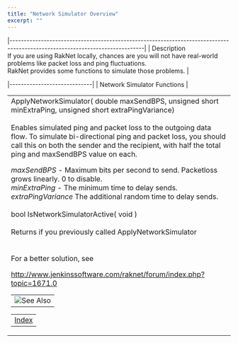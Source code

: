 ```yaml
---
title: "Network Simulator Overview"
excerpt: ""
---
```

|-----------------------------------------------------------------------------------------------------------------------------|
| <span class="RakNetBlueHeader">Description</span>                                                                           
  If you are using RakNet locally, chances are you will not have real-world problems like packet loss and ping fluctuations.  
  RakNet provides some functions to simulate those problems.                                                                  |

|-----------------------------|
| Network Simulator Functions |

<table>
<colgroup>
<col width="100%" />
</colgroup>
<tbody>
<tr class="odd">
<td align="left"><span class="RakNetCode">ApplyNetworkSimulator( double maxSendBPS, unsigned short minExtraPing, unsigned short extraPingVariance)</span><br /><br /> Enables simulated ping and packet loss to the outgoing data flow. To simulate bi-directional ping and packet loss, you should call this on both the sender and the recipient, with half the total ping and maxSendBPS value on each.
<p><em>maxSendBPS</em> - Maximum bits per second to send. Packetloss grows linearly. 0 to disable.<br /> <em>minExtraPing</em> - The minimum time to delay sends.<br /> <em>extraPingVariance</em> The additional random time to delay sends.<br /><br /> <span class="RakNetCode">bool IsNetworkSimulatorActive( void )</span><br /><br /> Returns if you previously called ApplyNetworkSimulator<br /><br /><br /> For a better solution, see</p>
<p><a href="http://www.jenkinssoftware.com/raknet/forum/index.php?topic=1671.0" class="uri">http://www.jenkinssoftware.com/raknet/forum/index.php?topic=1671.0</a></p>
<table>
<tbody>
<tr class="odd">
<td align="left"><img src="spacer.gif" />See Also</td>
</tr>
</tbody>
</table>
<table>
<tbody>
<tr class="odd">
<td align="left"><a href="index.html">Index</a><br /></td>
</tr>
</tbody>
</table></td>
</tr>
</tbody>
</table>